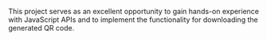This project serves as an excellent opportunity to gain hands-on experience with JavaScript APIs and to implement the functionality for downloading the generated QR code.
